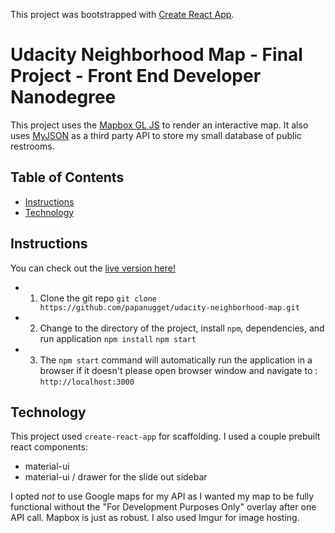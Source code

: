This project was bootstrapped with [Create React App](https://github.com/facebook/create-react-app).

# Udacity Neighborhood Map - Final Project - Front End Developer Nanodegree

 This project uses the [Mapbox GL JS](https://www.mapbox.com/mapbox-gl-js/api/) to render an interactive map.  It also uses [MyJSON](http://myjson.com/) as a third party API to store my small database of public restrooms.

## Table of Contents

- [Instructions](#instructions)
- [Technology](#technology)

## Instructions

You can check out the [live version here!](https://papanugget.github.io/udacity-neighborhood-map/)

 - 1. Clone the git repo
  `git clone https://github.com/papanugget/udacity-neighborhood-map.git`
 - 2.  Change to the directory of the project, install `npm`, dependencies, and run application
  `npm install`
  `npm start`
 - 3. The `npm start` command will automatically run the application in a browser if it doesn't please open browser window and navigate to :
   `http://localhost:3000`

## Technology

This project used `create-react-app` for scaffolding.  I used a couple prebuilt react components:
- material-ui
- material-ui / drawer for the slide out sidebar

I opted *not* to use Google maps for my API as I wanted my map to be fully functional without the "For Development Purposes Only" overlay after one API call.  Mapbox is just as robust.  I also used Imgur for image hosting.  